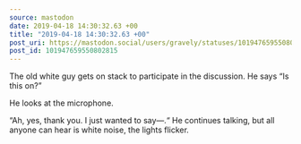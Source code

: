 ```yaml
---
source: mastodon
date: 2019-04-18 14:30:32.63 +00
title: "2019-04-18 14:30:32.63 +00"
post_uri: https://mastodon.social/users/gravely/statuses/101947659550802815
post_id: 101947659550802815
---
```

The old white guy gets on stack to participate in the discussion. He says “Is this on?”

He looks at the microphone.

“Ah, yes, thank you. I just wanted to say—.“ He continues talking, but all anyone can hear is white noise, the lights flicker.


